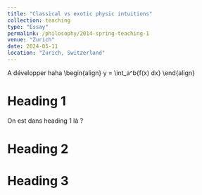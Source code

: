 ```yaml
---
title: "Classical vs exotic physic intuitions"
collection: teaching
type: "Essay"
permalink: /philosophy/2014-spring-teaching-1
venue: "Zurich"
date: 2024-05-11
location: "Zurich, Switzerland"
---
```


A développer haha
\begin{align}
    y = \int_a^b{f(x) dx}
\end{align}

Heading 1
======
On est dans heading 1 là ? 

Heading 2
======

Heading 3
======